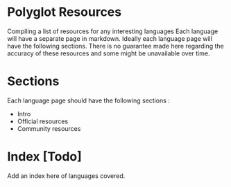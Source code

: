 # Polyglot Resources

Compiling a list of resources for any interesting languages 
Each language will have a separate page in markdown.
Ideally each language page will have the following sections.
There is no guarantee made here regarding the accuracy of these resources and some might be unavailable over time.

# Sections
Each language page should have the following sections :
- Intro
- Official resources
- Community resources

# Index [Todo]
Add an index here of languages covered.
